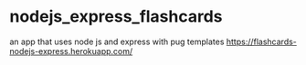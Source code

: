 # nodejs_express_flashcards
an app that uses node js and express with pug templates
https://flashcards-nodejs-express.herokuapp.com/
